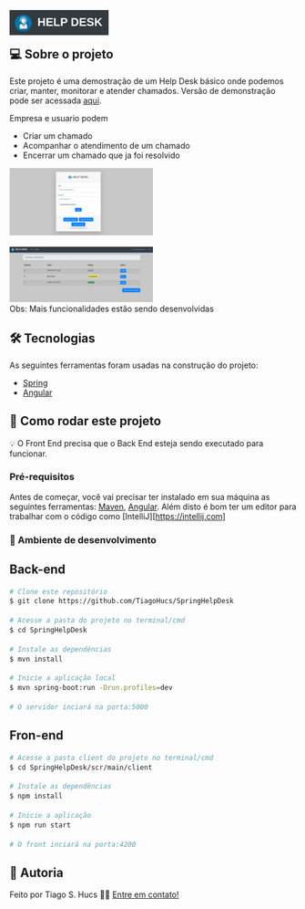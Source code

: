<img src="git-assets/logo.png"  align="left" /><br><br>

## 💻 Sobre o projeto

Este projeto é uma demostração de um Help Desk básico onde podemos criar, manter, monitorar e atender chamados.
Versão de demonstração pode ser acessada [aqui][linkDemo]. 

Empresa e usuario podem
- Criar um chamado
- Acompanhar o atendimento de um chamado
- Encerrar um chamado que ja foi resolvido

<div>
<img src="git-assets/login.png" width="50%"/>
</div><br>
<div>
<img src="git-assets/listagem.png" width="50%" />
</div>
Obs: Mais funcionalidades estão sendo desenvolvidas

## 🛠 Tecnologias

As seguintes ferramentas foram usadas na construção do projeto:

- [Spring][spring]
- [Angular][angular]

## 🚀 Como rodar este projeto

💡 O Front End precisa que o Back End esteja sendo executado para funcionar.

### Pré-requisitos

Antes de começar, você vai precisar ter instalado em sua máquina as seguintes ferramentas:
[Maven](https://maven.com), [Angular][angular]. 
Além disto é bom ter um editor para trabalhar com o código como [IntelliJ][https://intellij.com]

### 🎲 Ambiente de desenvolvimento

## Back-end

```bash
# Clone este repositório
$ git clone https://github.com/TiagoHucs/SpringHelpDesk

# Acesse a pasta do projeto no terminal/cmd
$ cd SpringHelpDesk

# Instale as dependências
$ mvn install

# Inicie a aplicação local
$ mvn spring-boot:run -Drun.profiles=dev

# O servidor inciará na porta:5000
```

## Fron-end

```bash
# Acesse a pasta client do projeto no terminal/cmd
$ cd SpringHelpDesk/scr/main/client

# Instale as dependências
$ npm install

# Inicie a aplicação
$ npm run start

# O front inciará na porta:4200
```


## 📝 Autoria

Feito por Tiago S. Hucs 👋🏽 [Entre em contato!](https://www.linkedin.com/in/tiagohucs/)

[spring]: https://spring.io/
[angular]: https://angular.io/
[linkDemo]: https://hucs-helpdesk.herokuapp.com/
